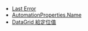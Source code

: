 
* [Last Error](https://social.msdn.microsoft.com/Forums/en-US/51b95e11-c5b3-42f2-bdbb-d997e5c60aea/quotlast-action-on-row-was-not-recorded-because-the-control-does-not-have-any-good-identification?forum=vsautotest)
* [AutomationProperties.Name](https://stackoverflow.com/questions/45940622/last-action-on-row-was-not-recorded-because-the-control-does-not-have-any-good-i)
* [DataGrid 給定位值](https://msdn.microsoft.com/en-us/library/gg413373.aspx#Datagrids)